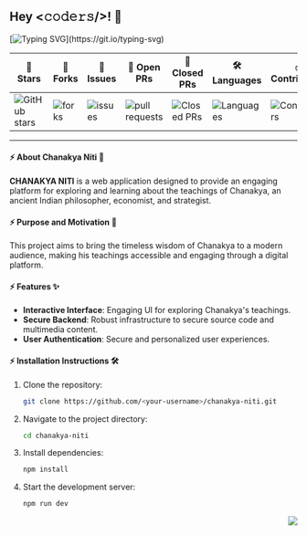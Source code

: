 <h2>Hey <𝚌𝚘𝚍𝚎𝚛𝚜/>! 👋</h2>

[![Typing SVG](https://readme-typing-svg.demolab.com?font=Monoton&size=85&pause=12&speed=12&color=FFD700&center=true&vCenter=true&width=2000&height=200&lines=Welcome+to+Chanakya+Niti;Wisdom+of+the+Great+Strategist;Explore+Timeless+Teachings;Master+the+Art+of+Leadership;Knowledge.+Strategy.+Success.;Learn+from+History,+Shape+the+Future!;Decode+Chanakya's+Secrets!)](https://git.io/typing-svg)

<div align="center">

| 🌟 **Stars** | 🍴 **Forks** | 🐛 **Issues** | 🔔 **Open PRs** | 🔕 **Closed PRs** | 🛠️ **Languages** | ✅ **Contributors** |
|--------------|--------------|---------------|-----------------|------------------|------------------|------------------|
| ![GitHub stars](https://img.shields.io/github/stars/Avdhesh-Varshney/chanakya-niti) | ![forks](https://img.shields.io/github/forks/Avdhesh-Varshney/chanakya-niti) | ![issues](https://img.shields.io/github/issues/Avdhesh-Varshney/chanakya-niti?color=32CD32) | ![pull requests](https://img.shields.io/github/issues-pr/Avdhesh-Varshney/chanakya-niti?color=FFFF8F) | ![Closed PRs](https://img.shields.io/github/issues-pr-closed/Avdhesh-Varshney/chanakya-niti?color=20B2AA) | ![Languages](https://img.shields.io/github/languages/count/Avdhesh-Varshney/chanakya-niti?color=20B2AA) | ![Contributors](https://img.shields.io/github/contributors/Avdhesh-Varshney/chanakya-niti?color=00FA9A) |

</div>

--- 

#### :zap: About Chanakya Niti 🌟

**CHANAKYA NITI** is a web application designed to provide an engaging platform for exploring and learning about the teachings of Chanakya, an ancient Indian philosopher, economist, and strategist.

#### :zap: Purpose and Motivation 🎯

This project aims to bring the timeless wisdom of Chanakya to a modern audience, making his teachings accessible and engaging through a digital platform.

#### :zap: Features ✨

- **Interactive Interface**: Engaging UI for exploring Chanakya's teachings.
- **Secure Backend**: Robust infrastructure to secure source code and multimedia content.
- **User Authentication**: Secure and personalized user experiences.

#### :zap: Installation Instructions 🛠️

1. Clone the repository:
   ```sh
   git clone https://github.com/<your-username>/chanakya-niti.git
   ```
2. Navigate to the project directory:
   ```sh
   cd chanakya-niti
   ```
3. Install dependencies:
   ```sh
   npm install
   ```
4. Start the development server:
   ```sh
   npm run dev
   ```

<a href="#top"><img src="https://img.shields.io/badge/-Back%20to%20Top-red?style=for-the-badge" align="right"/></a>
